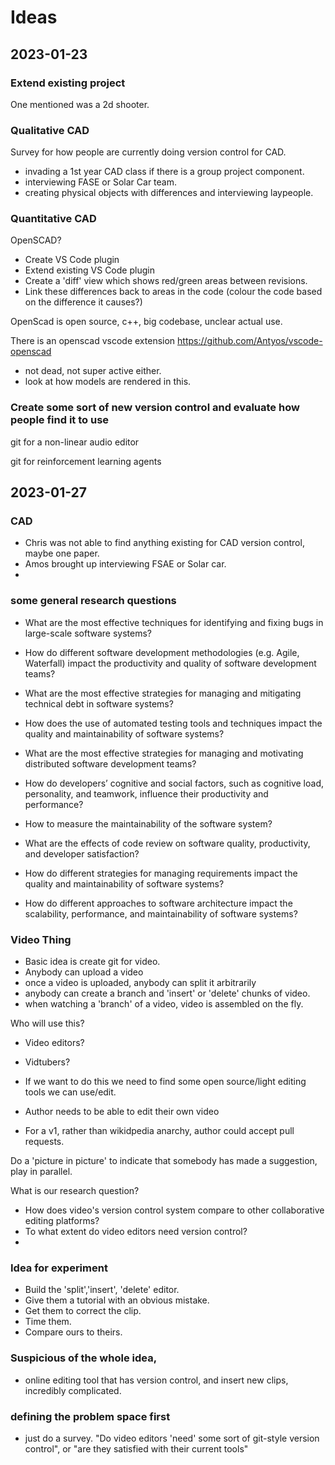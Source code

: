 # Ideas

## 2023-01-23

### Extend existing project 

One mentioned was a 2d shooter. 

### Qualitative CAD

Survey for how people are currently doing version control for CAD.

- invading a 1st year CAD class if there is a group project component.
- interviewing FASE or Solar Car team.
- creating physical objects with differences and interviewing laypeople.

### Quantitative CAD

OpenSCAD? 
- Create VS Code plugin
- Extend existing VS Code plugin 
- Create a 'diff' view which shows red/green areas between revisions.
- Link these differences back to areas in the code (colour the code based on the difference it causes?)

OpenScad is open source, c++, big codebase, unclear actual use.

There is an openscad vscode extension https://github.com/Antyos/vscode-openscad
- not dead, not super active either.
- look at how models are rendered in this. 
### Create some sort of new version control and evaluate how people find it to use

git for a non-linear audio editor

git for reinforcement learning agents

## 2023-01-27

### CAD 

- Chris was not able to find anything existing for CAD version control, maybe one paper.
- Amos brought up interviewing FSAE or Solar car.
- 

### some general research questions
- What are the most effective techniques for identifying and fixing bugs in large-scale software systems?

- How do different software development methodologies (e.g. Agile, Waterfall) impact the productivity and quality of software development teams?

- What are the most effective strategies for managing and mitigating technical debt in software systems?

- How does the use of automated testing tools and techniques impact the quality and maintainability of software systems?

- What are the most effective strategies for managing and motivating distributed software development teams?

- How do developers’ cognitive and social factors, such as cognitive load, personality, and teamwork, influence their productivity and performance?

- How to measure the maintainability of the software system?

- What are the effects of code review on software quality, productivity, and developer satisfaction?

- How do different strategies for managing requirements impact the quality and maintainability of software systems?

- How do different approaches to software architecture impact the scalability, performance, and maintainability of software systems?

### Video Thing

- Basic idea is create git for video.
- Anybody can upload a video 
- once a video is uploaded, anybody can split it arbitrarily
- anybody can create a branch and 'insert' or 'delete' chunks of video.
- when watching a 'branch' of a video, video is assembled on the fly.

Who will use this?
- Video editors?
- Vidtubers?
- If we want to do this we need to find some open source/light editing tools we can use/edit. 

- Author needs to be able to edit their own video
- For a v1, rather than wikidpedia anarchy, author could accept pull requests. 

Do a 'picture in picture' to indicate that somebody has made a suggestion, play in parallel.


What is our research question?
- How does video's version control system compare to other collaborative editing platforms?
- To what extent do video editors need version control?
- 

### Idea for experiment
- Build the 'split','insert', 'delete' editor.
- Give them a tutorial with an obvious mistake.
- Get them to correct the clip.
- Time them. 
- Compare ours to theirs.


### Suspicious of the whole idea,
- online editing tool that has version control, and insert new clips, incredibly complicated.

### defining the problem space first
- just do a survey. "Do video editors 'need' some sort of git-style version control", or "are they satisfied with their current tools"
